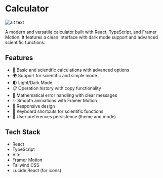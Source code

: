 # Calculator

![alt text](https://iili.io/2iTA9jt.png)

A modern and versatile calculator built with React, TypeScript, and Framer Motion. It features a clean interface with dark mode support and advanced scientific functions.

## Features

- 🧮 Basic and scientific calculations with advanced options
- 🌍 Support for scientific and simple mode
- 🌓 Light/Dark Mode
- 📋 Operation history with copy functionality
- 💪 Mathematical error handling with clear messages
- ✨ Smooth animations with Framer Motion
- 📱 Responsive design
- 🔢 Keyboard shortcuts for scientific functions
- 🔄 User preferences persistence (theme and mode)

## Tech Stack

- React
- TypeScript
- Vite
- Framer Motion
- Tailwind CSS
- Lucide React (for icons)
